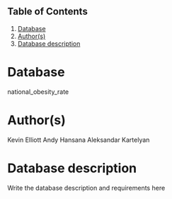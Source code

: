 ## Table of Contents
1. [Database](#database)
1. [Author(s)](#author)
1. [Database description](#description)
 
# Database
national_obesity_rate
# Author(s)
Kevin Elliott
Andy Hansana
Aleksandar Kartelyan
# Database description
Write the database description and requirements here
